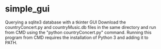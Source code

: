# simple_gui
Querying a sqlite3 database with a tkinter GUI
Download the countryConcert.py and countryMusic.db files in the same directory and run from CMD using the "python countryConcert.py" command.
Running this program from CMD requires the installation of Python 3 and adding it to PATH.
